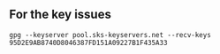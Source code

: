 ## For the key issues

`gpg --keyserver pool.sks-keyservers.net --recv-keys 95D2E9AB8740D8046387FD151A09227B1F435A33`
